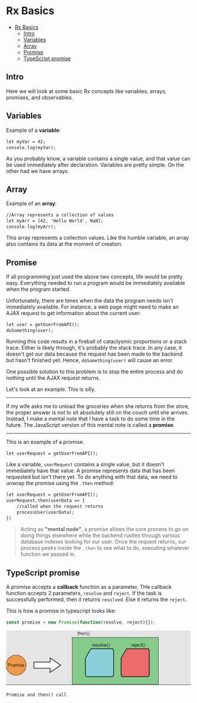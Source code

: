# Rx Basics

- [Rx Basics](#rx-basics)
  - [Intro](#intro)
  - [Variables](#variables)
  - [Array](#array)
  - [Promise](#promise)
  - [TypeScript promise](#typescript-promise)

## Intro

Here we will look at some basic Rx concepts like variables, arrays, promises, and observables.

## Variables

Example of a **variable**:

```JS
let myVar = 42;
console.log(myVar);
```

As you probably know, a variable contains a single value, and that value can be used immediately after declaration. Variables are pretty simple. On the other had we have arrays.

## Array

Example of an **array**:

```JS
//Array represents a collection of values
let myArr = [42, 'Hello World', NaN];
console.log(myArr);
```

This array represents a collection values. Like the humble variable, an array also contains its data at the moment of creation.

## Promise

If all programming just used the above two concepts, life would be pretty easy. Everything needed to run a program would be immediately available when the program started.

Unfortunately, there are times when the data the program needs isn't immediately available. For instance, a web page might need to make an AJAX request to get information about the current user:

```JS
let user = getUserFromAPI();
doSomething(user);
```

Running this code results in a fireball of cataclysmic proportions or a stack trace. Either is likely through, it's probably the stack trace. In any case, it doesn't get our data because the request has been made to the backend but hasn't finished yet. Hence, `doSomething(user)` will cause an error.

One possible solution to this problem is to stop the entire process and do nothing until the AJAX request returns.

Let's look at an example. This is silly.

---

If my wife asks me to unload the groceries when she returns from the store, the proper answer is not to sit absolutely still on the couch until she arrives. Instead, I make a mental note that I have a task to do some time in the future. The JavaScript version of this mental note is called a **promise**.

---

This is an example of a promise.

```JS
let userRequest = getUserFromAPI();
```

Like a variable, `userRequest` contains a single value, but it doesn't immediately have that value. A promise represents data that has been requested but isn't there yet.
To do anything with that data, we need to unwrap the promise using the `.then` method:

```JS
let userRequest = getUserFromAPI();
userRequest.then(userData => {
    //called when the request returns
    processUser(userData);
})
```

> Acting as **"mental node"**, a promise allows the core process to go on doing things elsewhere while the backend rustles through various database indexes looking for our user.
> Once the request returns, our process peeks inside the `.then` to see what to do, executing whatever function we passed in.

## TypeScript promise

A promise accepts a **callback** function as a parameter. THe callback function accepts 2 parameters, `resolve` and `reject`. If the task is successfully performed, then it returns `resolved`.
Else it returns the `reject`.

This is how a promise in typescript looks like:

```typescript
const promise = new Promise(function(resolve, reject){});
```

<!-- markdownlint-disable -->
<p align="center">
    <img src="./img/typescript_promise.png">
    <p>
    <code>Promise and then() call</code>
    </p>
</p>
<!-- markdownlint-enable -->

